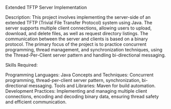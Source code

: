Extended TFTP Server Implementation

Description:
This project involves implementing the server-side of an extended TFTP (Trivial File Transfer Protocol) system using Java. The server supports multiple client connections, allowing users to upload, download, and delete files, as well as request directory listings. The communication between the server and clients is based on a binary protocol. The primary focus of the project is to practice concurrent programming, thread management, and synchronization techniques, using the Thread-Per-Client server pattern and handling bi-directional messaging.

Skills Required:

Programming Languages: Java
Concepts and Techniques: Concurrent programming, thread-per-client server pattern, synchronization, bi-directional messaging.
Tools and Libraries: Maven for build automation.
Development Practices: Implementing and managing multiple client connections, encoding and decoding binary data, ensuring thread safety and efficient communication.





 
